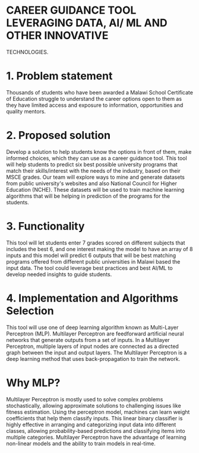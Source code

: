 # CAREER GUIDANCE TOOL LEVERAGING DATA, AI/ ML AND OTHER INNOVATIVE
TECHNOLOGIES.

# 1. Problem statement
Thousands of students who have been awarded a Malawi School Certificate of
Education struggle to understand the career options open to them as they have limited
access and exposure to information, opportunities and quality mentors.

# 2. Proposed solution
Develop a solution to help students know the options in front of them, make informed
choices, which they can use as a career guidance tool. This tool will help students to
predict six best possible university programs that match their skills/interest with the
needs of the industry, based on their MSCE grades. Our team will explore ways to mine
and generate datasets from public university's websites and also National Council for
Higher Education (NCHE). These datasets will be used to train machine learning
algorithms that will be helping in prediction of the programs for the students.

# 3. Functionality
This tool will let students enter 7 grades scored on different subjects that includes the
best 6, and one interest making the model to have an array of 8 inputs and this model
will predict 6 outputs that will be best matching programs offered from different public
universities in Malawi based the input data. The tool could leverage best practices and
best AI/ML to develop needed insights to guide students.

# 4. Implementation and Algorithms Selection
This tool will use one of deep learning algorithm known as Multi-Layer Perceptron (MLP).
Multilayer Perceptron are feedforward artificial neural networks that generate outputs
from a set of inputs. In a Multilayer Perceptron, multiple layers of input nodes are
connected as a directed graph between the input and output layers. The Multilayer
Perceptron is a deep learning method that uses back-propagation to train the network.

# Why MLP?
Multilayer Perceptron is mostly used to solve complex problems stochastically, allowing
approximate solutions to challenging issues like fitness estimation. Using the perceptron
model, machines can learn weight coefficients that help them classify inputs. This linear
binary classifier is highly effective in arranging and categorizing input data into different
classes, allowing probability-based predictions and classifying items into multiple
categories. Multilayer Perceptron have the advantage of learning non-linear models and
the ability to train models in real-time.
